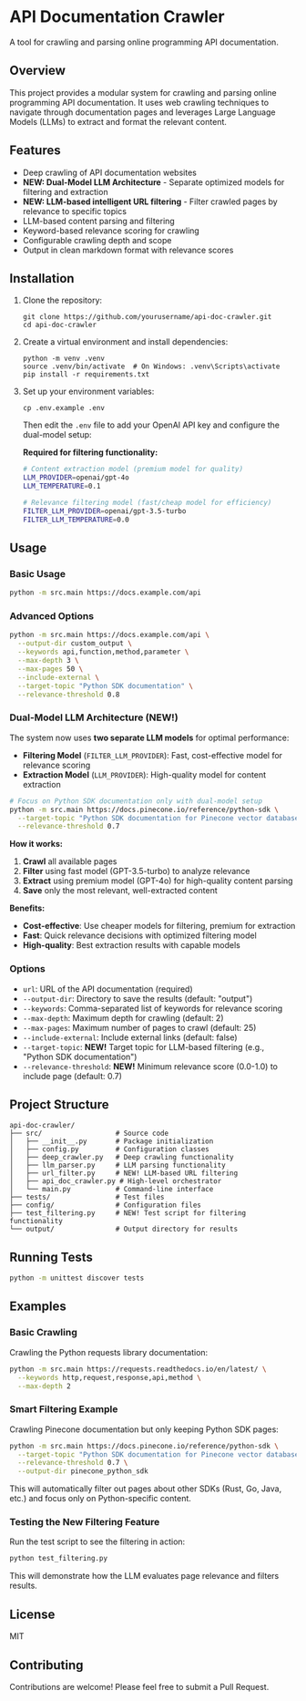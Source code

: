 # API Documentation Crawler

A tool for crawling and parsing online programming API documentation.

## Overview

This project provides a modular system for crawling and parsing online programming API documentation. It uses web crawling techniques to navigate through documentation pages and leverages Large Language Models (LLMs) to extract and format the relevant content.

## Features

- Deep crawling of API documentation websites
- **NEW: Dual-Model LLM Architecture** - Separate optimized models for filtering and extraction
- **NEW: LLM-based intelligent URL filtering** - Filter crawled pages by relevance to specific topics
- LLM-based content parsing and filtering
- Keyword-based relevance scoring for crawling
- Configurable crawling depth and scope
- Output in clean markdown format with relevance scores

## Installation

1. Clone the repository:
   ```
   git clone https://github.com/yourusername/api-doc-crawler.git
   cd api-doc-crawler
   ```

2. Create a virtual environment and install dependencies:
   ```
   python -m venv .venv
   source .venv/bin/activate  # On Windows: .venv\Scripts\activate
   pip install -r requirements.txt
   ```

3. Set up your environment variables:
   ```
   cp .env.example .env
   ```
   Then edit the `.env` file to add your OpenAI API key and configure the dual-model setup:
   
   **Required for filtering functionality:**
   ```bash
   # Content extraction model (premium model for quality)
   LLM_PROVIDER=openai/gpt-4o
   LLM_TEMPERATURE=0.1
   
   # Relevance filtering model (fast/cheap model for efficiency)
   FILTER_LLM_PROVIDER=openai/gpt-3.5-turbo
   FILTER_LLM_TEMPERATURE=0.0
   ```

## Usage

### Basic Usage

```bash
python -m src.main https://docs.example.com/api
```

### Advanced Options

```bash
python -m src.main https://docs.example.com/api \
  --output-dir custom_output \
  --keywords api,function,method,parameter \
  --max-depth 3 \
  --max-pages 50 \
  --include-external \
  --target-topic "Python SDK documentation" \
  --relevance-threshold 0.8
```

### Dual-Model LLM Architecture (NEW!)

The system now uses **two separate LLM models** for optimal performance:

- **Filtering Model** (`FILTER_LLM_PROVIDER`): Fast, cost-effective model for relevance scoring
- **Extraction Model** (`LLM_PROVIDER`): High-quality model for content extraction

```bash
# Focus on Python SDK documentation only with dual-model setup
python -m src.main https://docs.pinecone.io/reference/python-sdk \
  --target-topic "Python SDK documentation for Pinecone vector database" \
  --relevance-threshold 0.7
```

**How it works:**
1. **Crawl** all available pages
2. **Filter** using fast model (GPT-3.5-turbo) to analyze relevance
3. **Extract** using premium model (GPT-4o) for high-quality content parsing
4. **Save** only the most relevant, well-extracted content

**Benefits:**
- **Cost-effective**: Use cheaper models for filtering, premium for extraction
- **Fast**: Quick relevance decisions with optimized filtering model
- **High-quality**: Best extraction results with capable models

### Options

- `url`: URL of the API documentation (required)
- `--output-dir`: Directory to save the results (default: "output")
- `--keywords`: Comma-separated list of keywords for relevance scoring
- `--max-depth`: Maximum depth for crawling (default: 2)
- `--max-pages`: Maximum number of pages to crawl (default: 25)
- `--include-external`: Include external links (default: false)
- `--target-topic`: **NEW!** Target topic for LLM-based filtering (e.g., "Python SDK documentation")
- `--relevance-threshold`: **NEW!** Minimum relevance score (0.0-1.0) to include page (default: 0.7)

## Project Structure

```
api-doc-crawler/
├── src/                  # Source code
│   ├── __init__.py       # Package initialization
│   ├── config.py         # Configuration classes
│   ├── deep_crawler.py   # Deep crawling functionality
│   ├── llm_parser.py     # LLM parsing functionality
│   ├── url_filter.py     # NEW! LLM-based URL filtering
│   ├── api_doc_crawler.py # High-level orchestrator
│   └── main.py           # Command-line interface
├── tests/                # Test files
├── config/               # Configuration files
├── test_filtering.py     # NEW! Test script for filtering functionality
└── output/               # Output directory for results
```

## Running Tests

```bash
python -m unittest discover tests
```

## Examples

### Basic Crawling
Crawling the Python requests library documentation:

```bash
python -m src.main https://requests.readthedocs.io/en/latest/ \
  --keywords http,request,response,api,method \
  --max-depth 2
```

### Smart Filtering Example
Crawling Pinecone documentation but only keeping Python SDK pages:

```bash
python -m src.main https://docs.pinecone.io/reference/python-sdk \
  --target-topic "Python SDK documentation for Pinecone vector database" \
  --relevance-threshold 0.7 \
  --output-dir pinecone_python_sdk
```

This will automatically filter out pages about other SDKs (Rust, Go, Java, etc.) and focus only on Python-specific content.

### Testing the New Filtering Feature

Run the test script to see the filtering in action:

```bash
python test_filtering.py
```

This will demonstrate how the LLM evaluates page relevance and filters results.

## License

MIT

## Contributing

Contributions are welcome! Please feel free to submit a Pull Request.